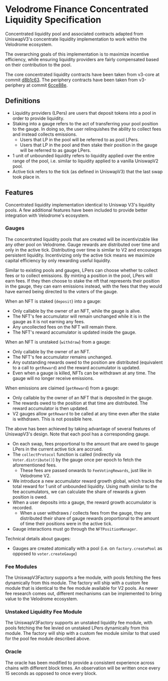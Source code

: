 # Velodrome Finance Concentrated Liquidity Specification

Concentrated liquidity pool and associated contracts adapted from UniswapV3's concentrate
liquidity implementation to work within the Velodrome ecosystem. 

The overarching goals of this implementation is to maximize incentive efficiency, while
ensuring liquidity providers are fairly compensated based on their contribution to the pool. 

The core concentrated liquidity contracts have been taken from v3-core at commit [d8b1c63](https://github.com/Uniswap/v3-core/commit/d8b1c635c275d2a9450bd6a78f3fa2484fef73eb).
The periphery contracts have been taken from v3-periphery at commit [6cce88e](https://github.com/Uniswap/v3-periphery/commit/6cce88e63e176af1ddb6cc56e029110289622317).

## Definitions
- Liquidity providers (LPers) are users that deposit tokens into a pool in order to provide liquidity.
- Staking into a gauge refers to the act of transferring your pool position to the gauge. In doing so, the user relinquishes the ability to collect fees and instead collects emissions. 
    - Users that LP in the pool will be referred to as pool LPers.
    - Users that LP in the pool and then stake their position in the gauge will be referred to as gauge LPers.
- 1 unit of unbounded liquidity refers to liquidity applied over the entire range of the pool, i.e. similar to liquidity applied to a vanilla UniswapV2 pool.
- Active tick refers to the tick (as defined in UniswapV3) that the last swap took place in. 

## Features

Concentrated liquidity implementation identical to Uniswap V3's liquidity pools. A few additional
features have been included to provide better integration with Velodrome's ecosystem.

### Gauges

The concentrated liquidity pools that are created will be incentivizable like any other pool on Velodrome.
Gauge rewards are distributed over time and only in the active tick. Distributing over time is similar to V2
and encourages persistent liquidity. Incentivizing only the active tick means we maximize capital efficiency 
by only rewarding useful liquidity. 

Similar to existing pools and gauges, LPers can choose whether to collect fees or to collect emissions. 
By minting a position in the pool, LPers will earn fees. If they then choose to stake the nft that represents
their position in the gauge, they can earn emissions instead, with the fees that they would have earned being directed to the voters of the gauge. 

When an NFT is staked (`deposit`) into a gauge:
- Only callable by the owner of an NFT, while the gauge is alive.
- The NFT's fee accumulator will remain unchanged while it is in the gauge as it is not earning any fees.
- Any uncollected fees on the NFT will remain there.
- The NFT's reward accumulator is updated inside the gauge.

When an NFT is unstaked (`withdraw`) from a gauge:
- Only callable by the owner of an NFT.
- The NFT's fee accumulator remains unchanged.
- Any outstanding rewards owed to the position are distributed (equivalent to a call to `getReward`) and the reward accumulator is updated.
- Even when a gauge is killed, NFTs can be withdrawn at any time. The gauge will no longer receive emissions.

When emissions are claimed (`getReward`) from a gauge:
- Only callable by the owner of an NFT that is deposited in the gauge.
- The rewards owed to the position at that time are distributed. The reward accumulator is then updated.
- V2 gauges allow `getReward` to be called at any time even after the stake is withdrawn. This is not possible here.

The above has been achieved by taking advantage of several features of UniswapV3's design. Note that each pool has
a corresponding gauge. 
- On each swap, fees proportional to the amount that are owed to gauge LPers in the current active tick are accrued.
- The `collectProtocol` function is called (indirectly via `Voter.distribute()`) by the gauge once per epoch to fetch the aforementioned fees. 
    - These fees are passed onwards to `FeeVotingRewards`, just like in Velodrome V2. 
- We introduce a new accumulator reward growth global, which tracks the total reward for 1 unit of unbounded liquidity. Using math similar to the fee accumulators, we can calculate the share of rewards a given position is owed. 
- When a user deposits into a gauge, the reward growth accumulator is recorded. 
    - When a user withdraws / collects fees from the gauge, they are distributed their share of gauge rewards proportional to the amount of time their positions were in the active tick. 
- Gauge interactions must go through the `NFTPositionManager`. 

Technical details about gauges:
- Gauges are created atomically with a pool (i.e. on `factory.createPool` as opposed to `voter.createGauge`)

### Fee Modules

The UniswapV3Factory supports a fee module, with pools fetching the fees dynamically from this module. The 
factory will ship with a custom fee module that is identical to the fee module available for V2 pools. As newer 
fee research comes out, different mechanisms can be implemented to bring value to the Velodrome ecosystem.

### Unstaked Liquidity Fee Module

The UniswapV3Factory supports an unstaked liquidity fee module, with pools fetching the fee levied on unstaked
LPers dynamically from this module. The factory will ship with a custom fee module similar to that used for the 
pool fee module described above. 

### Oracle

The oracle has been modified to provide a consistent experience across chains with different block times. An observation will be written once every 15 seconds as opposed to once every block.